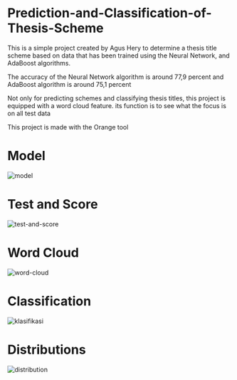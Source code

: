 # Prediction-and-Classification-of-Thesis-Scheme

This is a simple project created by Agus Hery to determine a thesis title scheme based on data that has been trained using the Neural Network, and AdaBoost algorithms.

The accuracy of the Neural Network algorithm is around 77,9 percent and AdaBoost algorithm is around 75,1 percent

Not only for predicting schemes and classifying thesis titles, this project is equipped with a word cloud feature. its function is to see what the focus is on all test data

This project is made with the Orange tool

# Model
![model](https://user-images.githubusercontent.com/63402638/109107293-6b948180-776c-11eb-9efe-7521bda7fd6c.png)

# Test and Score
![test-and-score](https://user-images.githubusercontent.com/63402638/109107316-74855300-776c-11eb-9a2b-89e25a00bad4.png)

# Word Cloud
![word-cloud](https://user-images.githubusercontent.com/63402638/109107553-e5c50600-776c-11eb-97ec-b19aa9b74d61.png)

# Classification
![klasifikasi](https://user-images.githubusercontent.com/63402638/109107729-39cfea80-776d-11eb-8b44-d460fc543710.png)

# Distributions
![distribution](https://user-images.githubusercontent.com/63402638/109107771-4eac7e00-776d-11eb-8821-88f07c7f5d96.png)
